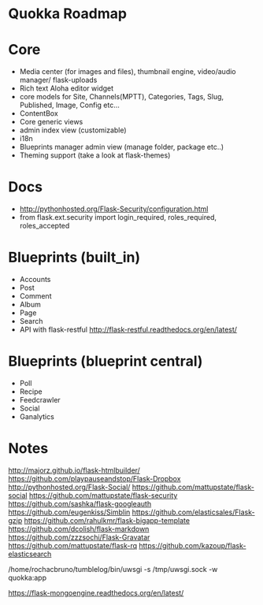Quokka Roadmap
==============

Core
====
* Media center (for images and files), thumbnail engine, video/audio manager/ flask-uploads
* Rich text Aloha editor widget
* core models for Site, Channels(MPTT), Categories, Tags, Slug, Published, Image, Config  etc...
* ContentBox
* Core generic views
* admin index view (customizable)
* i18n
* Blueprints manager admin view (manage folder, package etc..)
* Theming support (take a look at flask-themes)

Docs
===
- http://pythonhosted.org/Flask-Security/configuration.html
- from flask.ext.security import login_required, roles_required, roles_accepted

Blueprints (built_in)
=====================
* Accounts
* Post
* Comment
* Album
* Page
* Search
* API with flask-restful http://flask-restful.readthedocs.org/en/latest/

Blueprints (blueprint central)
==============================
* Poll
* Recipe
* Feedcrawler
* Social
* Ganalytics

Notes
=====
http://majorz.github.io/flask-htmlbuilder/
https://github.com/playpauseandstop/Flask-Dropbox
http://pythonhosted.org/Flask-Social/
https://github.com/mattupstate/flask-social
https://github.com/mattupstate/flask-security
https://github.com/sashka/flask-googleauth
https://github.com/eugenkiss/Simblin
https://github.com/elasticsales/Flask-gzip
https://github.com/rahulkmr/flask-bigapp-template
https://github.com/dcolish/flask-markdown
https://github.com/zzzsochi/Flask-Gravatar
https://github.com/mattupstate/flask-rq
https://github.com/kazoup/flask-elasticsearch


/home/rochacbruno/tumblelog/bin/uwsgi -s /tmp/uwsgi.sock -w quokka:app

https://flask-mongoengine.readthedocs.org/en/latest/